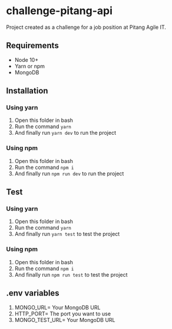 # challenge-pitang-api

Project created as a challenge for a job position at Pitang Agile IT.

## Requirements
- Node 10+
- Yarn or npm
- MongoDB


## Installation 
### Using yarn

1. Open this folder in bash
2. Run the command `yarn`
3. And finally run `yarn dev` to run the project

### Using npm

1. Open this folder in bash
2. Run the command `npm i`
3. And finally run `npm run dev` to run the project

## Test
### Using yarn

1. Open this folder in bash
2. Run the command `yarn`
3. And finally run `yarn test` to test the project

### Using npm

1. Open this folder in bash
2. Run the command `npm i`
3. And finally run `npm run test` to test the project

## .env variables

1. MONGO_URL= Your MongoDB URL 
2. HTTP_PORT= The port you want to use
3. MONGO_TEST_URL= Your MongoDB URL
